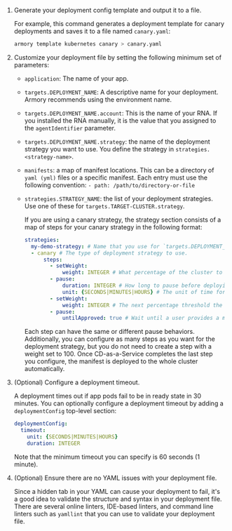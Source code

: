 1. Generate your deployment config template and output it to a file.

   For example, this command generates a deployment template for canary deployments and saves it to a file named `canary.yaml`:

   ```bash
   armory template kubernetes canary > canary.yaml
   ```

1. Customize your deployment file by setting the following minimum set of parameters:

   - `application`: The name of your app.
   - `targets.DEPLOYMENT_NAME`: A descriptive name for your deployment. Armory recommends using the environment name.
   - `targets.DEPLOYMENT_NAME.account`: This is the name of your RNA. If you installed the RNA manually, it is the value that you assigned to the `agentIdentifier` parameter.
   - `targets.DEPLOYMENT_NAME.strategy`: the name of the deployment strategy you want to use. You define the strategy in `strategies.<strategy-name>`.
   - `manifests`: a map of manifest locations. This can be a directory of `yaml (yml)` files or a specific manifest. Each entry must use the following convention:  `- path: /path/to/directory-or-file`
   - `strategies.STRATEGY_NAME`: the list of your deployment strategies. Use one of these for `targets.TARGET-CLUSTER.strategy`.
  
      If you are using a canary strategy, the strategy section consists of a map of steps for your canary strategy in the following format:

      ```yaml
      strategies:
        my-demo-strategy: # Name that you use for `targets.DEPLOYMENT_NAME.strategy
        - canary # The type of deployment strategy to use.
            steps:
              - setWeight:
                  weight: INTEGER # What percentage of the cluster to roll out the manifest to before pausing.
              - pause:
                  duration: INTEGER # How long to pause before deploying the manifest to the next threshold.
                  unit: {SECONDS|MINUTES|HOURS} # The unit of time for the duration.
              - setWeight:
                  weight: INTEGER # The next percentage threshold the manifest should get deployed to before pausing.
              - pause:
                  untilApproved: true # Wait until a user provides a manual approval before deploying the manifest
      ```

      Each step can have the same or different pause behaviors. Additionally, you can configure as many steps  as you want for the deployment strategy, but you do not need to create a step with a weight set to 100. Once CD-as-a-Service completes the last step you configure, the manifest is deployed to the whole cluster automatically. 

1. (Optional) Configure a deployment timeout.

    A deployment times out if app pods fail to be in ready state in 30 minutes. You can optionally configure a deployment timeout by adding a `deploymentConfig` top-level section:

    ```yaml
    deploymentConfig:
      timeout:
        unit: {SECONDS|MINUTES|HOURS}
        duration: INTEGER
    ```

    Note that the minimum timeout you can specify is 60 seconds (1 minute).

1. (Optional) Ensure there are no YAML issues with your deployment file.

   Since a hidden tab in your YAML can cause your deployment to fail, it's a good idea to validate the structure and syntax in your deployment file. There are several online linters, IDE-based linters, and command line linters such as `yamllint` that you can use to validate your deployment file.
